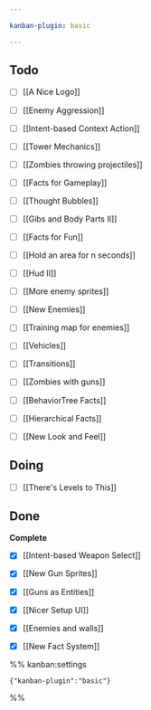```yaml
---

kanban-plugin: basic

---
```


## Todo

- [ ] [[A Nice Logo]]
- [ ] [[Enemy Aggression]]
- [ ] [[Intent-based Context Action]]
- [ ] [[Tower Mechanics]]
- [ ] [[Zombies throwing projectiles]]
- [ ] [[Facts for Gameplay]]
- [ ] [[Thought Bubbles]]
- [ ] [[Gibs and Body Parts II]]
- [ ] [[Facts for Fun]]
- [ ] [[Hold an area for n seconds]]
- [ ] [[Hud II]]
- [ ] [[More enemy sprites]]
- [ ] [[New Enemies]]
- [ ] [[Training map for enemies]]
- [ ] [[Vehicles]]
- [ ] [[Transitions]]
- [ ] [[Zombies with guns]]
- [ ] [[BehaviorTree Facts]]
- [ ] [[Hierarchical Facts]]
- [ ] [[New Look and Feel]]


## Doing

- [ ] [[There's Levels to This]]


## Done

**Complete**
- [x] [[Intent-based Weapon Select]]
- [x] [[New Gun Sprites]]
- [x] [[Guns as Entities]]
- [x] [[Nicer Setup UI]]
- [x] [[Enemies and walls]]
- [x] [[New Fact System]]




%% kanban:settings
```
{"kanban-plugin":"basic"}
```
%%